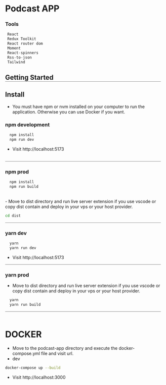 # Podcast APP

### Tools

```js
 React
 Redux Toolkit
 React router dom
 Moment
 React-spinners
 Rss-to-json
 Tailwind
```

<h2 style="border-bottom:solid 1px grey">Getting Started<h2>

## Install

- You must have npm or nvm installed on your computer to run the application. Otherwise you can use Docker if you want.

### npm development

```bash
  npm install
  npm run dev
```

- Visit http://localhost:5173
</br>
<div style="border-bottom:solid 1px grey"></div>

### npm prod

```bash
  npm install
  npm run build
```

</br>
- Move to dist directory and run live server extension if you use vscode or copy dist contain and deploy in your vps or your host provider.

```bash
cd dist
```

<div style="border-bottom:solid 1px grey"></div>

### yarn dev

```bash
  yarn
  yarn run dev
```

- Visit http://localhost:5173
<div style="border-bottom:solid 1px grey"></div>

### yarn prod

- Move to dist directory and run live server extension if you use vscode or copy dist contain and deploy in your vps or your host provider.

```bash
  yarn
  yarn run build
```

<div style="border-bottom:solid 1px grey"></div>
</br>

# DOCKER

- Move to the podcast-app directory and execute the docker-compose.yml file and visit url.
- dev

```bash
docker-compose up --build
```

- Visit http://localhost:3000
